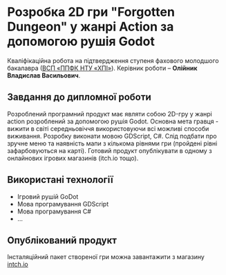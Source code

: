 
# Розробка 2D гри "Forgotten Dungeon" у жанрі Action за допомогою рушія Godot
Кваліфікаційна робота на підтвердження ступеня фахового молодшого бакалавра ([ВСП «ППФК НТУ «ХПІ»](http://polytechnic.poltava.ua)). Керівник роботи – **Олійник Владислав Васильович**.

## Завдання до дипломної роботи

Розроблений програмний продукт має являти собою 2D-гру у жанрі action розроблений за допомогою рушія Godot. Основна мета гравця - вижити в світі середньовіччя використовуючи всі можливі способи виживання. Розробку виконати мовою GDScript, C#. Слід подбати про зручне меню та наявність мапи з кількома рівнями гри (пройдені рівні зафарбовуються на карті). Готовий продукт опублікувати в одному з онлайнових ігрових магазинів (itch.io тощо).

## Використані технології

* Ігровий рушій GoDot
* Мова програмування GDScript
* Мова програмування C#
* ...

## Опублікований продукт

Інсталяційний пакет створеної гри можна завантажити з магазину
[intch.io](http://itch.io)
